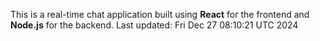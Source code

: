 This is a real-time chat application built using **React** for the frontend and **Node.js** for the backend.
Last updated: Fri Dec 27 08:10:21 UTC 2024
